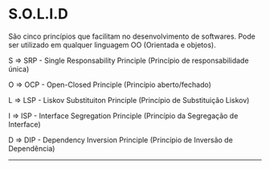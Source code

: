 # S.O.L.I.D

São cinco princípios que facilitam no desenvolvimento de softwares. Pode ser utilizado em qualquer linguagem OO (Orientada e objetos).

S ⇒ SRP - Single Responsability Principle (Princípio de responsabilidade única)

O ⇒ OCP - Open-Closed Principle (Princípio aberto/fechado)

L ⇒ LSP - Liskov Substituiton Principle (Princípio de Substituição Liskov)

I ⇒ ISP - Interface Segregation Principle (Princípio da Segregação de Interface)

D ⇒ DIP - Dependency Inversion Principle (Princípio de Inversão de Dependência)

---
